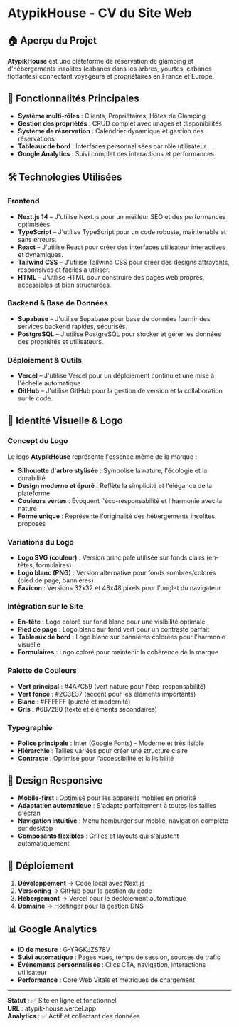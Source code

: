 # AtypikHouse - CV du Site Web

## 🏠 **Aperçu du Projet**
**AtypikHouse** est une plateforme de réservation de glamping et d'hébergements insolites (cabanes dans les arbres, yourtes, cabanes flottantes) connectant voyageurs et propriétaires en France et Europe.

## 🎯 **Fonctionnalités Principales**
- **Système multi-rôles** : Clients, Propriétaires, Hôtes de Glamping
- **Gestion des propriétés** : CRUD complet avec images et disponibilités
- **Système de réservation** : Calendrier dynamique et gestion des réservations
- **Tableaux de bord** : Interfaces personnalisées par rôle utilisateur
- **Google Analytics** : Suivi complet des interactions et performances

## 🛠 **Technologies Utilisées**

### **Frontend**
- **Next.js 14** – J'utilise Next.js pour un meilleur SEO et des performances optimisées.
- **TypeScript** – J'utilise TypeScript pour un code robuste, maintenable et sans erreurs.
- **React** – J'utilise React pour créer des interfaces utilisateur interactives et dynamiques.
- **Tailwind CSS** – J'utilise Tailwind CSS pour créer des designs attrayants, responsives et faciles à utiliser.
- **HTML** – J'utilise HTML pour construire des pages web propres, accessibles et bien structurées.

### **Backend & Base de Données**
- **Supabase** – J'utilise Supabase pour base de données fournir des services backend rapides, sécurisés.
- **PostgreSQL** – J'utilise PostgreSQL pour stocker et gérer les données des propriétés et utilisateurs.

### **Déploiement & Outils**
- **Vercel** – J'utilise Vercel pour un déploiement continu et une mise à l'échelle automatique.
- **GitHub** – J'utilise GitHub pour la gestion de version et la collaboration sur le code.

## 🎨 **Identité Visuelle & Logo**

### **Concept du Logo**
Le logo **AtypikHouse** représente l'essence même de la marque :
- **Silhouette d'arbre stylisée** : Symbolise la nature, l'écologie et la durabilité
- **Design moderne et épuré** : Reflète la simplicité et l'élégance de la plateforme
- **Couleurs vertes** : Évoquent l'éco-responsabilité et l'harmonie avec la nature
- **Forme unique** : Représente l'originalité des hébergements insolites proposés

### **Variations du Logo**
- **Logo SVG (couleur)** : Version principale utilisée sur fonds clairs (en-têtes, formulaires)
- **Logo blanc (PNG)** : Version alternative pour fonds sombres/colorés (pied de page, bannières)
- **Favicon** : Versions 32x32 et 48x48 pixels pour l'onglet du navigateur

### **Intégration sur le Site**
- **En-tête** : Logo coloré sur fond blanc pour une visibilité optimale
- **Pied de page** : Logo blanc sur fond vert pour un contraste parfait
- **Tableaux de bord** : Logo blanc sur bannières colorées pour l'harmonie visuelle
- **Formulaires** : Logo coloré pour maintenir la cohérence de la marque

### **Palette de Couleurs**
- **Vert principal** : #4A7C59 (vert nature pour l'éco-responsabilité)
- **Vert foncé** : #2C3E37 (accent pour les éléments importants)
- **Blanc** : #FFFFFF (pureté et modernité)
- **Gris** : #6B7280 (texte et éléments secondaires)

### **Typographie**
- **Police principale** : Inter (Google Fonts) - Moderne et très lisible
- **Hiérarchie** : Tailles variées pour créer une structure claire
- **Contraste** : Optimisé pour l'accessibilité et la lisibilité

## 📱 **Design Responsive**
- **Mobile-first** : Optimisé pour les appareils mobiles en priorité
- **Adaptation automatique** : S'adapte parfaitement à toutes les tailles d'écran
- **Navigation intuitive** : Menu hamburger sur mobile, navigation complète sur desktop
- **Composants flexibles** : Grilles et layouts qui s'ajustent automatiquement

## 🚀 **Déploiement**
1. **Développement** → Code local avec Next.js
2. **Versioning** → GitHub pour la gestion du code
3. **Hébergement** → Vercel pour le déploiement automatique
4. **Domaine** → Hostinger pour la gestion DNS

## 📊 **Google Analytics**
- **ID de mesure** : G-YRGKJZS78V
- **Suivi automatique** : Pages vues, temps de session, sources de trafic
- **Événements personnalisés** : Clics CTA, navigation, interactions utilisateur
- **Performance** : Core Web Vitals et métriques de chargement

---

**Statut** : ✅ Site en ligne et fonctionnel  
**URL** : atypik-house.vercel.app  
**Analytics** : ✅ Actif et collectant des données 